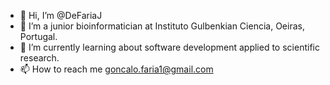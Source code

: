 - 👋 Hi, I’m @DeFariaJ
- 👀 I’m a junior bioinformatician at Instituto Gulbenkian Ciencia, Oeiras, Portugal.
- 🌱 I’m currently learning about software development applied to scientific research.
- 📫 How to reach me goncalo.faria1@gmail.com 

<!---
DeFariaJ/DeFariaJ is a ✨ special ✨ repository because its `README.md` (this file) appears on your GitHub profile.
You can click the Preview link to take a look at your changes.
--->
